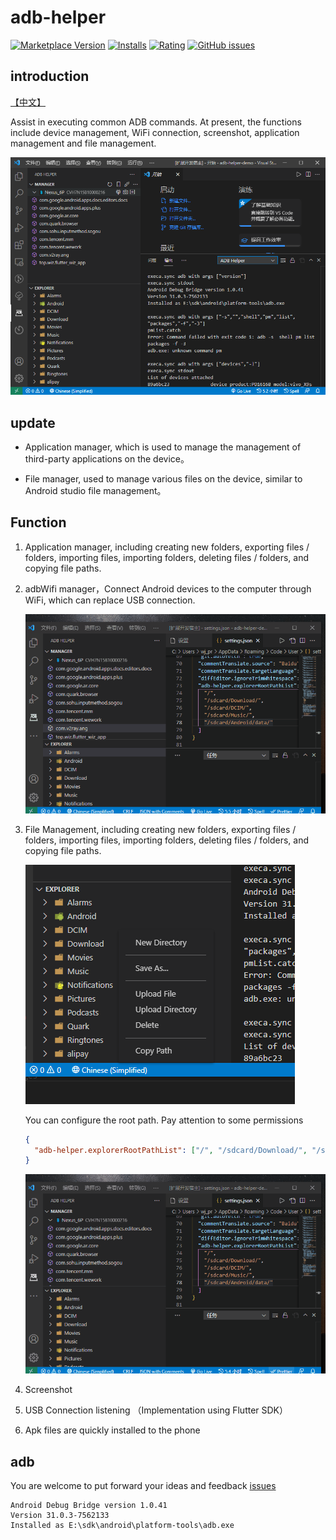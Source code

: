 # adb-helper

[![Marketplace Version](https://vsmarketplacebadge.apphb.com/version/jawa0919.adb-helper.svg)](https://marketplace.visualstudio.com/items?itemName=jawa0919.adb-helper) [![Installs](https://vsmarketplacebadge.apphb.com/installs/jawa0919.adb-helper.svg)](https://marketplace.visualstudio.com/items?itemName=jawa0919.adb-helper) [![Rating](https://vsmarketplacebadge.apphb.com/rating-star/jawa0919.adb-helper.svg)](https://marketplace.visualstudio.com/items?itemName=jawa0919.adb-helper) [![GitHub issues](https://img.shields.io/github/issues/jawa0919/adb-helper)](https://github.com/jawa0919/adb-helper/issues)

## introduction

[【中文】](./README_CN.md)

Assist in executing common ADB commands. At present, the functions include device management, WiFi connection, screenshot, application management and file management.

![Home](./docs/assets/v3/homeV3.png)

## update

- Application manager, which is used to manage the management of third-party applications on the device。

- File manager, used to manage various files on the device, similar to Android studio file management。

## Function

1. Application manager, including creating new folders, exporting files / folders, importing files, importing folders, deleting files / folders, and copying file paths.

2. adbWifi manager，Connect Android devices to the computer through WiFi, which can replace USB connection.

   ![wifiV3](./docs/assets/v3/wifiV3.gif)

3. File Management, including creating new folders, exporting files / folders, importing files, importing folders, deleting files / folders, and copying file paths.

   ![explorer](./docs/assets/v3/explorerV3.png)

   You can configure the root path. Pay attention to some permissions

   ```json
   {
     "adb-helper.explorerRootPathList": ["/", "/sdcard/Download/", "/sdcard/DCIM/", "/sdcard/Music/", "/sdcard/Android/data/"]
   }
   ```

   ![explorer](./docs/assets/v3/explorerRootPathV3.gif)

4. Screenshot

5. USB Connection listening （Implementation using Flutter SDK）

6. Apk files are quickly installed to the phone

## adb

You are welcome to put forward your ideas and feedback [issues](https://github.com/jawa0919/adb-helper/issues)

```
Android Debug Bridge version 1.0.41
Version 31.0.3-7562133
Installed as E:\sdk\android\platform-tools\adb.exe
```
